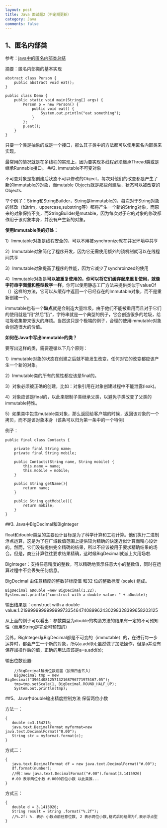 ```yaml
---
layout: post
title: Java 面试题2（不定期更新）
category: Java
comments: false
---
```

## 1、匿名内部类
参考：[java中的匿名内部类总结](http://www.cnblogs.com/nerxious/archive/2013/01/25/2876489.html)

摘要：匿名内部类的基本实现

	abstract class Person {
	    public abstract void eat();
	}
	 
	public class Demo {
	    public static void main(String[] args) {
	        Person p = new Person() {
	            public void eat() {
	                System.out.println("eat something");
	            }
	        };
	        p.eat();
	    }
	}

只要一个类是抽象的或是一个接口，那么其子类中的方法都可以使用匿名内部类来实现。

最常用的情况就是在多线程的实现上，因为要实现多线程必须继承Thread类或是继承Runnable接口。
##2. immutable不可变对象

不可变对象是指创建后状态不可以修改的Object，每次对他们的改变都是产生了新的immutable的对象，而mutable Objects就是那些创建后，状态可以被改变的Objects.

举个例子：String和StringBuilder，String是immutable的，每次对于String对象的修改（如trim，uppercase,substring等）都将产生一个新的String对象，而原来的对象保持不变，而StringBuilder是mutable，因为每次对于它的对象的修改都作用于该对象本身，并没有产生新的对象。

**使用Immutable类的好处：**

1）Immutable对象是线程安全的，可以不用被synchronize就在并发环境中共享

2）Immutable对象简化了程序开发，因为它无需使用额外的锁机制就可以在线程间共享

3）Immutable对象提高了程序的性能，因为它减少了synchroinzed的使用

4）Immutable对象是**可以被重复使用的，你可以将它们缓存起来重复使用，就像字符串字面量和整型数字一样**。你可以使用静态工厂方法来提供类似于valueOf（）这样的方法，它可以从缓存中返回一个已经存在的Immutable对象，而不是重新创建一个。

immutable也有一个**缺点**就是会制造大量垃圾，由于他们不能被重用而且对于它们的使用就是”用“然后”扔“，字符串就是一个典型的例子，它会创造很多的垃圾，给垃圾收集带来很大的麻烦。当然这只是个极端的例子，合理的使用immutable对象会创造很大的价值。

**如何在Java中写出Immutable的类？** 

要写出这样的类，需要遵循以下几个原则：

1）immutable对象的状态在创建之后就不能发生改变，任何对它的改变都应该产生一个新的对象。

2）Immutable类的所有的属性都应该是final的。

3）对象必须被正确的创建，比如：对象引用在对象创建过程中不能泄露(leak)。

4）对象应该是final的，以此来限制子类继承父类，以避免子类改变了父类的immutable特性。

5）如果类中包含mutable类对象，那么返回给客户端的时候，返回该对象的一个拷贝，而不是该对象本身（该条可以归为第一条中的一个特例）

例子：

	public final class Contacts {
	 
	    private final String name;
	    private final String mobile;
	 
	    public Contacts(String name, String mobile) {
	        this.name = name;
	        this.mobile = mobile;
	    }
	   
	    public String getName(){
	        return name;
	    }
	   
	    public String getMobile(){
	        return mobile;
	    }
	}

##3. Java中BigDecimal和BigInteger

float和double类型的主要设计目标是为了科学计算和工程计算。他们执行二进制浮点运算，这是为了在广域数值范围上提供较为精确的快速近似计算而精心设计的。然而，它们没有提供完全精确的结果，所以不应该被用于要求精确结果的场合。但是，商业计算往往要求结果精确，这时候BigDecimal就派上大用场啦.

BigInteger：支持任意精度的整数，可以精确地表示任意大小的整数值，同时在运算过程中不会丢失任何信息。

BigDecimal 由任意精度的整数非标度值 和32 位的整数标度 (scale) 组成。

	BigDecimal aDouble =new BigDecimal(1.22);
	System.out.println("construct with a double value: " + aDouble);

输出结果是：construct with a double value:1.2199999999999999733546474089962430298328399658203125

从上面的例子可以看出：参数类型为double的构造方法的结果有一定的不可预知性（而用String是完全可预知的）

另外，BigInteger与BigDecimal都是不可变的（immutable）的，在进行每一步运算时，都会产生一个新的对象，所以a.add(b);虽然做了加法操作，但是a并没有保存加操作后的值，正确的用法应该是a=a.add(b);

输出位数设置:

		//BigDecimal输出位数设置（按照四舍五入）
		BigDecimal tmp = new BigDecimal("39614081257132168796771975167.05");
		tmp=tmp.setScale(1, BigDecimal.ROUND_HALF_UP);
		System.out.println(tmp);

##5、Java中double输出精度控制方法
保留两位小数

方法一：

	{
	   double c=3.154215;
	   java.text.DecimalFormat myformat=new java.text.DecimalFormat("0.00");
	   String str = myformat.format(c);    
	}

方式二：

	{
	   java.text.DecimalFormat df = new java.text.DecimalFormat("#.00"); 
	   df.format(number);
	   //例：new java.text.DecimalFormat("#.00").format(3.1415926)
	   #.00 表示两位小数 #.0000四位小数 以此类推...
	}

方式三：

	{
	   double d = 3.1415926;
	   String result = String .format("%.2f");
	   //%.2f: %. 表示 小数点前任意位数, 2 表示两位小数,格式后的结果为f,表示浮点型
	}
